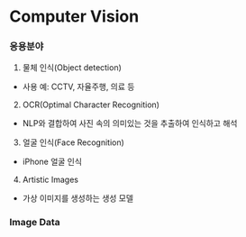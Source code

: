 # Computer Vision
### 응용분야
1. 물체 인식(Object detection)
- 사용 예: CCTV, 자율주행, 의료 등
2. OCR(Optimal Character Recognition)
- NLP와 결합하여 사진 속의 의미있는 것을 추출하여 인식하고 해석
3. 얼굴 인식(Face Recognition)
- iPhone 얼굴 인식
4. Artistic Images
- 가상 이미지를 생성하는 생성 모델
### Image Data
### 


  
